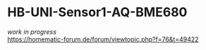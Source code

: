 # HB-UNI-Sensor1-AQ-BME680

_work in progress_ <br>
https://homematic-forum.de/forum/viewtopic.php?f=76&t=49422
